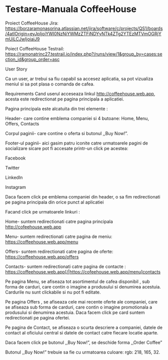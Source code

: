 # Testare-Manuala  CoffeeHouse



Proiect CoffeeHouse Jira:
https://borzaramonasorina.atlassian.net/jira/software/c/projects/QS1/boards/4atlOrigin=eyJpIjoiYWI0NzNiYWMzZTFiNDYyNTk4ZTg2YTEzMTVmOGRjYmUiLCJwIjoiaiJ9



Poiect CoffeeHouse Testrail:
https://ramonatrinc27.testrail.io/index.php?/runs/view/1&group_by=cases:section_id&group_order=asc


User Story


Ca un user, ar trebui sa fiu capabil sa accesez aplicatia, sa pot vizualiza meniul si sa pot plasa o comanda de cafea.

Requirements
Cand userul acceseaza linkul http://coffeehouse.web.app, acesta este redirectionat pe pagina principala a aplicatiei.

Pagina principala este alcatuita din trei elemente :

Header- care contine emblema companiei si 4 butoane: Home, Menu, Offers, Contacts

Corpul paginii- care contine o oferta si butonul ,,Buy Now!”.

Footer-ul paginii- aici gasim patru iconite catre urmatoarele pagini de socializare sicare pot fi accesate printr-un click pe acestea:

Facebook

Twitter

LinkedIn

Instagram

Daca facem click pe emblema companiei din header, o sa fim redirectionati pe pagina principala din orice punct al aplicatiei

Facand click pe urmatoarele linkuri :

Home- suntem redirectionati catre pagina principala http://cofeehouse.web.app

Menu- suntem redirectionati catre pagina de meniu: https://coffeehouse.web.app/menu

Offers- suntem redirectionati catre pagina de oferte: https://coffeehouse.web.app/offers

Contacts- suntem redirectionati catre pagina de contacte : https://coffeehouse.web.app[/|https://cofeehouse.web.app/menu]contacts

Pe pagina Menu, se afiseaza tot asortimentul de cafea disponibil , sub forma de carduri, care contin o imagine a produsului si denumirea acestuia. Cardurile nu sunt clickabile si nu pot fi editate.

Pe pagina Offers , se afiseaza cele mai recente oferte ale companiei, care se afiseaza sub forma de carduri, care contin o imagine promotionala a produsului si denumirea acestuia. Daca facem click pe card suntem redirectionati pe pagina ofertei.

Pe pagina de Contact, se afiseaza o scurta descriere a companiei, datele de contact al oficiului central si datele de contact catre fiecare locatie aparte.

Daca facem click pe butonul ,,Buy Now!”, se deschide forma ,,Order Coffee”

Butonul ,,Buy Now!” trebuie sa fie cu urmatoarea culoare: rgb: 218, 165, 32.